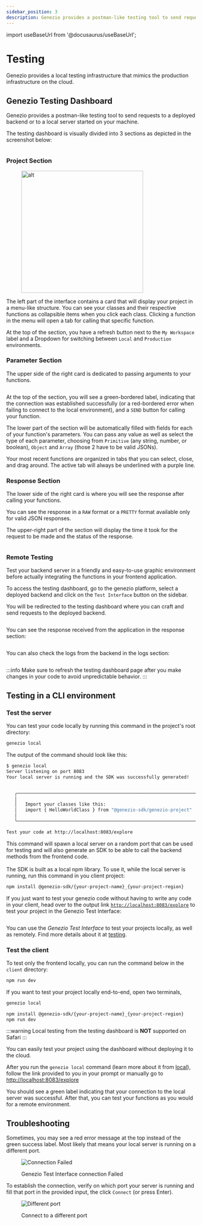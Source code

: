 ```yaml
---
sidebar_position: 3
description: Genezio provides a postman-like testing tool to send requests to a deployed backend or to a local server started on your machine.
---
```


import useBaseUrl from '@docusaurus/useBaseUrl';

# Testing

<head>
  <title>Local Testing Infrastructure | Genezio Documentation</title>
</head>
Genezio provides a local testing infrastructure that mimics the production infrastructure on the cloud.

## Genezio Testing Dashboard

Genezio provides a postman-like testing tool to send requests to a deployed backend or to a local server started on your machine.

The testing dashboard is visually divided into 3 sections as depicted in the screenshot below:

<figure style={{textAlign:"center", marginLeft:"0"}}><img style={{cursor:"pointer"}} src={useBaseUrl("/img/image (5).webp")} alt=""/><figcaption></figcaption></figure>

### Project Section

<figure style={{textAlign:"center", marginLeft:"0"}}><img style={{cursor:"pointer"}} src={useBaseUrl("/img/image (4).webp")} alt="alt" width="324"/><figcaption></figcaption></figure>

The left part of the interface contains a card that will display your project in a menu-like structure. You can see your classes and their respective functions as collapsible items when you click each class. Clicking a function in the menu will open a tab for calling that specific function.

At the top of the section, you have a refresh button next to the `My Workspace` label and a Dropdown for switching between `Local` and `Production` environments.

### Parameter Section

The upper side of the right card is dedicated to passing arguments to your functions.

<figure style={{textAlign:"center", marginLeft:"0"}}><img style={{cursor:"pointer"}} src={useBaseUrl("/img/image (6).webp")} alt=""/><figcaption></figcaption></figure>

At the top of the section, you will see a green-bordered label, indicating that the connection was established successfully (or a red-bordered error when failing to connect to the local environment), and a `SEND` button for calling your function.

The lower part of the section will be automatically filled with fields for each of your function's parameters. You can pass any value as well as select the type of each parameter, choosing from `Primitive` (any string, number, or boolean), `Object` and `Array` (those 2 have to be valid JSONs).

Your most recent functions are organized in tabs that you can select, close, and drag around. The active tab will always be underlined with a purple line.&#x20;

### Response Section

The lower side of the right card is where you will see the response after calling your functions.

You can see the response in a `RAW` format or a `PRETTY` format available only for valid JSON responses.

The upper-right part of the section will display the time it took for the request to be made and the status of the response.

<figure style={{textAlign:"center", marginLeft:"0"}}><img style={{cursor:"pointer"}} src={useBaseUrl("/img/image (7).webp")} alt=""/><figcaption></figcaption></figure>

### Remote Testing

Test your backend server in a friendly and easy-to-use graphic environment before actually integrating the functions in your frontend application.

To access the testing dashboard, go to the genezio platform, select a deployed backend and click on the `Test Interface` button on the sidebar.

You will be redirected to the testing dashboard where you can craft and send requests to the deployed backend.&#x20;

<figure style={{textAlign:"center", marginLeft:"0"}}><img style={{cursor:"pointer"}} src={useBaseUrl("/img/image (1) (1).webp")} alt=""/><figcaption></figcaption></figure>

You can see the response received from the application in the response section:

<figure style={{textAlign:"center", marginLeft:"0"}}><img style={{cursor:"pointer"}} src={useBaseUrl("/img/image (2) (1).webp")} alt=""/><figcaption></figcaption></figure>

You can also check the logs from the backend in the logs section:

<figure style={{textAlign:"center", marginLeft:"0"}}><img style={{cursor:"pointer"}} src={useBaseUrl("/img/image (3).webp")} alt=""/><figcaption></figcaption></figure>

<!-- :::info -->

:::info
Make sure to refresh the testing dashboard page after you make changes in your code to avoid unpredictable behavior.
:::

<!-- ::: -->

## Testing in a CLI environment

### Test the server

You can test your code locally by running this command in the project's root directory:

```bash
genezio local
```

The output of the command should look like this:

```bash
$ genezio local
Server listening on port 8083
Your local server is running and the SDK was successfully generated!


   ╭────────────────────────────────────────────────────────────────────╮
   │                                                                    │
   │   Import your classes like this:                                   │
   │   import { HelloWorldClass } from "@genezio-sdk/genezio-project"   │
   │                                                                    │
   ╰────────────────────────────────────────────────────────────────────╯

Test your code at http://localhost:8083/explore
```

This command will spawn a local server on a random port that can be used for testing and will also generate an SDK to be able to call the backend methods from the frontend code.\
\
The SDK is built as a local npm library. To use it, while the local server is running, run this command in you client project:

```bash
npm install @genezio-sdk/{your-project-name}_{your-project-region}
```

If you just want to test your genezio code without having to write any code in your client, head over to the output link [`http://localhost:8083/explore`](http://localhost:8083/explore) to test your project in the Genezio Test Interface:

<figure style={{textAlign:"center", marginLeft:"0"}}><img style={{cursor:"pointer"}} src={useBaseUrl("/img/Screenshot 2023-08-11 at 19.28.34.webp")} alt=""/><figcaption></figcaption></figure>

You can use the _Genezio Test Interface_ to test your projects locally, as well as remotely. Find more details about it at [testing](/docs/features/testing).

### Test the client

To test only the frontend locally, you can run the command below in the `client` directory:

<!-- {% code title="./project-root/client" %} -->

```bash title="./project-root/client"
npm run dev
```

<!-- {% endcode %} -->

If you want to test your project locally end-to-end, open two terminals,

<!-- {% code title="./project-root" %} -->

```bash title="./project-root"
genezio local
```

<!-- {% endcode %} -->

<!-- {% code title="./project-root/client" %} -->

```bash title="./project-root/client"
npm install @genezio-sdk/{your-project-name}_{your-project-region}
npm run dev
```

<!-- {% endcode %} -->

<!-- {% hint style="warning" %} -->

:::warning
Local testing from the testing dashboard is **NOT** supported on Safari
:::

<!-- ::: -->

You can easily test your project using the dashboard without deploying it to the cloud.&#x20;

After you run the `genezio local` command (learn more about it from [local](/docs/cli-tool/cli-commands/local "mention")), follow the link provided to you in your prompt or manually go to[ http://localhost:8083/explore](http://localhost:8083/explore)

You should see a green label indicating that your connection to the local server was successful. After that, you can test your functions as you would for a remote environment.

## Troubleshooting

Sometimes, you may see a red error message at the top instead of the green success label. Most likely that means your local server is running on a different port.&#x20;

<figure style={{textAlign:"center", marginLeft:"0"}}><img style={{cursor:"pointer"}} src={useBaseUrl("/img/image (39).webp")} alt="Connection Failed"/><figcaption><p>Genezio Test Interface connection Failed</p></figcaption></figure>

To establish the connection, verify on which port your server is running and fill that port in the provided input, the click `Connect` (or press Enter).

<figure style={{textAlign:"center", marginLeft:"0"}}><img style={{cursor:"pointer"}} src={useBaseUrl("/img/image (19).webp")} alt="Different port"/><figcaption><p>Connect to a different port</p></figcaption></figure>

